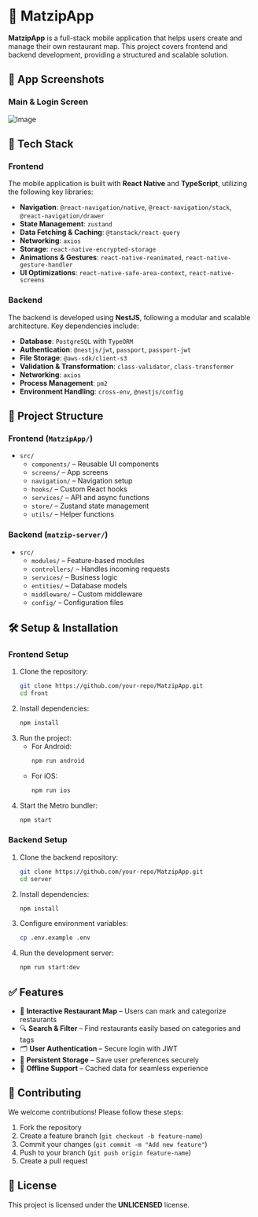 # 📍 MatzipApp

**MatzipApp** is a full-stack mobile application that helps users create and manage their own restaurant map. This project covers frontend and backend development, providing a structured and scalable solution.

## 📱 App Screenshots
### Main & Login Screen
![Image](https://github.com/user-attachments/assets/43773a50-00bc-416d-a1db-84eea249c969)

## 🚀 Tech Stack

### **Frontend**
The mobile application is built with **React Native** and **TypeScript**, utilizing the following key libraries:
- **Navigation**: `@react-navigation/native`, `@react-navigation/stack`, `@react-navigation/drawer`
- **State Management**: `zustand`
- **Data Fetching & Caching**: `@tanstack/react-query`
- **Networking**: `axios`
- **Storage**: `react-native-encrypted-storage`
- **Animations & Gestures**: `react-native-reanimated`, `react-native-gesture-handler`
- **UI Optimizations**: `react-native-safe-area-context`, `react-native-screens`

### **Backend**
The backend is developed using **NestJS**, following a modular and scalable architecture. Key dependencies include:
- **Database**: `PostgreSQL` with `TypeORM`
- **Authentication**: `@nestjs/jwt`, `passport`, `passport-jwt`
- **File Storage**: `@aws-sdk/client-s3`
- **Validation & Transformation**: `class-validator`, `class-transformer`
- **Networking**: `axios`
- **Process Management**: `pm2`
- **Environment Handling**: `cross-env`, `@nestjs/config`

## 📂 Project Structure

### **Frontend (`MatzipApp/`)**
- `src/`
  - `components/` – Reusable UI components
  - `screens/` – App screens
  - `navigation/` – Navigation setup
  - `hooks/` – Custom React hooks
  - `services/` – API and async functions
  - `store/` – Zustand state management
  - `utils/` – Helper functions

### **Backend (`matzip-server/`)**
- `src/`
  - `modules/` – Feature-based modules
  - `controllers/` – Handles incoming requests
  - `services/` – Business logic
  - `entities/` – Database models
  - `middleware/` – Custom middleware
  - `config/` – Configuration files

## 🛠️ Setup & Installation

### **Frontend Setup**
1. Clone the repository:
   ```bash
   git clone https://github.com/your-repo/MatzipApp.git
   cd front
   ```
2. Install dependencies:
   ```bash
   npm install
   ```
3. Run the project:
   - For Android:
     ```bash
     npm run android
     ```
   - For iOS:
     ```bash
     npm run ios
     ```
4. Start the Metro bundler:
   ```bash
   npm start
   ```

### **Backend Setup**
1. Clone the backend repository:
   ```bash
   git clone https://github.com/your-repo/MatzipApp.git
   cd server
   ```
2. Install dependencies:
   ```bash
   npm install
   ```
3. Configure environment variables:
   ```bash
   cp .env.example .env
   ```
4. Run the development server:
   ```bash
   npm run start:dev
   ```

## ✅ Features
- 📍 **Interactive Restaurant Map** – Users can mark and categorize restaurants
- 🔍 **Search & Filter** – Find restaurants easily based on categories and tags
- 🗂️ **User Authentication** – Secure login with JWT
- 💾 **Persistent Storage** – Save user preferences securely
- 🔄 **Offline Support** – Cached data for seamless experience

## 📝 Contributing
We welcome contributions! Please follow these steps:
1. Fork the repository
2. Create a feature branch (`git checkout -b feature-name`)
3. Commit your changes (`git commit -m "Add new feature"`)
4. Push to your branch (`git push origin feature-name`)
5. Create a pull request

## 📜 License
This project is licensed under the **UNLICENSED** license.

